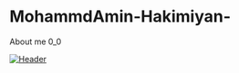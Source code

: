 # MohammdAmin-Hakimiyan-
About me 0_0

[![Header](https://raw.githubusercontent.com/MartinHeinz/<OWNER>/<OWNER>/readme_header.png "Header")](https://some-url.dev/)
